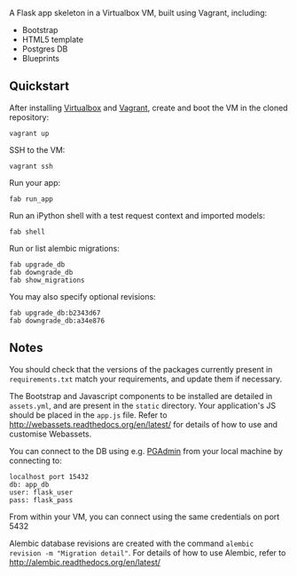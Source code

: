 A Flask app skeleton in a Virtualbox VM, built using Vagrant, including:

- Bootstrap
- HTML5 template
- Postgres DB
- Blueprints

## Quickstart

After installing [Virtualbox](https://www.virtualbox.org/wiki/Downloads) and [Vagrant](http://vagrantup.com/), create and boot the VM in the cloned repository:

    vagrant up

SSH to the VM:

    vagrant ssh

Run your app:

    fab run_app

Run an iPython shell with a test request context and imported models:

    fab shell

Run or list alembic migrations:

    fab upgrade_db
    fab downgrade_db
    fab show_migrations

You may also specify optional revisions:

    fab upgrade_db:b2343d67
    fab downgrade_db:a34e876

## Notes

You should check that the versions of the packages currently present in `requirements.txt` match your requirements, and update them if necessary.

The Bootstrap and Javascript components to be installed are detailed in `assets.yml`, and are present in the `static` directory. Your application's JS should be placed in the `app.js` file. Refer to http://webassets.readthedocs.org/en/latest/ for details of how to use and customise Webassets.

You can connect to the DB using e.g. [PGAdmin](http://www.pgadmin.org) from your local machine by connecting to:

    localhost port 15432
    db: app_db
    user: flask_user
    pass: flask_pass

From within your VM, you can connect using the same credentials on port 5432

Alembic database revisions are created with the command `alembic revision -m "Migration detail"`. For details of how to use Alembic, refer to http://alembic.readthedocs.org/en/latest/


